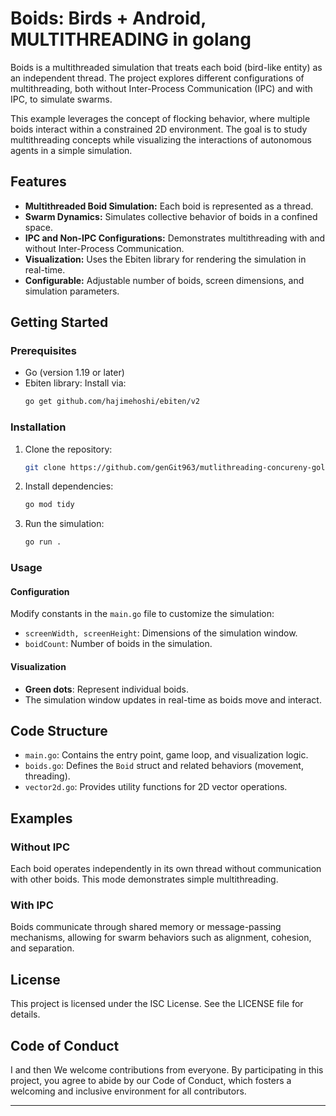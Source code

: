# Boids: Birds + Android, MULTITHREADING in golang

Boids is a multithreaded simulation that treats each boid (bird-like entity) as an independent thread. The project explores different configurations of multithreading, both without Inter-Process Communication (IPC) and with IPC, to simulate swarms.

This example leverages the concept of flocking behavior, where multiple boids interact within a constrained 2D environment. The goal is to study multithreading concepts while visualizing the interactions of autonomous agents in a simple simulation.

## Features

- **Multithreaded Boid Simulation:** Each boid is represented as a thread.
- **Swarm Dynamics:** Simulates collective behavior of boids in a confined space.
- **IPC and Non-IPC Configurations:** Demonstrates multithreading with and without Inter-Process Communication.
- **Visualization:** Uses the Ebiten library for rendering the simulation in real-time.
- **Configurable:** Adjustable number of boids, screen dimensions, and simulation parameters.

## Getting Started

### Prerequisites

- Go (version 1.19 or later)
- Ebiten library: Install via:
  ```bash
  go get github.com/hajimehoshi/ebiten/v2
  ```

### Installation

1. Clone the repository:

   ```bash
   git clone https://github.com/genGit963/mutlithreading-concureny-golang
   ```

2. Install dependencies:

   ```bash
   go mod tidy
   ```

3. Run the simulation:
   ```bash
   go run .
   ```

### Usage

#### Configuration

Modify constants in the `main.go` file to customize the simulation:

- `screenWidth, screenHeight`: Dimensions of the simulation window.
- `boidCount`: Number of boids in the simulation.

#### Visualization

- **Green dots**: Represent individual boids.
- The simulation window updates in real-time as boids move and interact.

## Code Structure

- `main.go`: Contains the entry point, game loop, and visualization logic.
- `boids.go`: Defines the `Boid` struct and related behaviors (movement, threading).
- `vector2d.go`: Provides utility functions for 2D vector operations.

## Examples

### Without IPC

Each boid operates independently in its own thread without communication with other boids. This mode demonstrates simple multithreading.

### With IPC

Boids communicate through shared memory or message-passing mechanisms, allowing for swarm behaviors such as alignment, cohesion, and separation.

## License

This project is licensed under the ISC License. See the LICENSE file for details.

## Code of Conduct

I and then We welcome contributions from everyone. By participating in this project, you agree to abide by our Code of Conduct, which fosters a welcoming and inclusive environment for all contributors.

---
